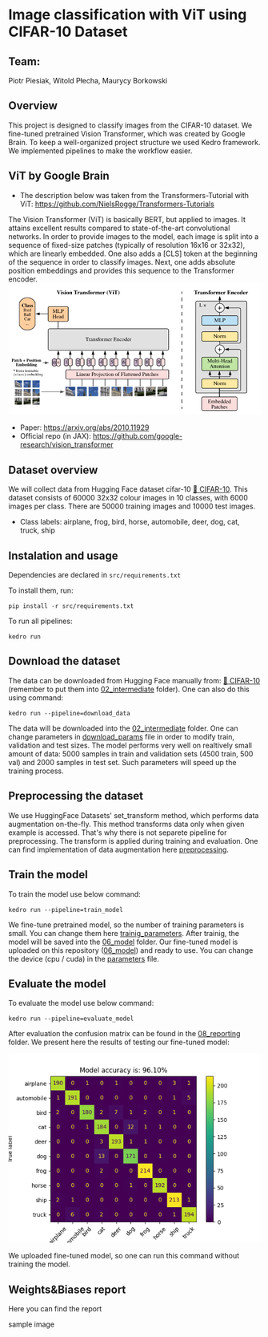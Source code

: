 # Image classification with ViT using CIFAR-10 Dataset

## Team: 
Piotr Piesiak, Witold Płecha, Maurycy Borkowski

## Overview

This project is designed to classify images from the CIFAR-10 dataset. We fine-tuned pretrained Vision Transformer, which was created by Google Brain. To keep a well-organized project structure we used Kedro framework. We implemented pipelines to make the workflow easier.

## ViT by Google Brain
* The description below was taken from the Transformers-Tutorial with ViT: https://github.com/NielsRogge/Transformers-Tutorials


The Vision Transformer (ViT) is basically BERT, but applied to images. It attains excellent results compared to state-of-the-art convolutional networks. In order to provide images to the model, each image is split into a sequence of fixed-size patches (typically of resolution 16x16 or 32x32), which are linearly embedded. One also adds a [CLS] token at the beginning of the sequence in order to classify images. Next, one adds absolute position embeddings and provides this sequence to the Transformer encoder.
![Alt text](./img/Vit.png?raw=true "Title")
* Paper: https://arxiv.org/abs/2010.11929
* Official repo (in JAX): https://github.com/google-research/vision_transformer

## Dataset overview
We will collect data from Hugging Face dataset cifar-10 [🤗 CIFAR-10](https://huggingface.co/datasets/cifar10). This dataset consists of 60000 32x32 colour images in 10 classes, with 6000 images per class. There are 50000 training images and 10000 test images. 
* Class labels:
airplane, frog, bird, horse, automobile, deer, dog, cat, truck, ship

## Instalation and usage

Dependencies are declared in `src/requirements.txt` 

To install them, run:

```
pip install -r src/requirements.txt
```

To run all pipelines:
```
kedro run
```

## Download the dataset

The data can be downloaded from Hugging Face manually from: [🤗 CIFAR-10](https://huggingface.co/datasets/cifar10) (remember to put them into [02_intermediate](data/02_intermediate) folder). One can also do this using command:
```
kedro run --pipeline=download_data
```
The data will be downloaded into the [02_intermediate](data/02_intermediate) folder. One can change parameters in [download_params](conf/base/parameters/download_data.yml) file in order to modify train, validation and test sizes. The model performs very well on realtively small amount of data: 5000 samples in train and validation sets (4500 train, 500 val) and 2000 samples in test set. Such parameters will speed up the training process.

## Preprocessing the dataset

We use HuggingFace Datasets' set_transform method, which performs data augmentation on-the-fly. This method transforms data only when given example is accessed. That's why there is not separete pipeline for preprocessing. The transform is applied during training and evaluation. One can find implementation of data augmentation here [preprocessing](src/image_classification_with_vit/pipelines/train_model/processing_nodes.py).

## Train the model

To train the model use below command:
```
kedro run --pipeline=train_model
```
We fine-tune pretrained model, so the number of training parameters is small. You can change them here [trainig_parameters](conf/base/parameters/train_model.yml). After trainig, the model will be saved into the [06_model](data/06_model) folder. Our fine-tuned model is uploaded on this repository ([06_model](data/06_model)) and ready to use. You can change the device (cpu / cuda) in the [parameters](conf/base/parameters.yml) file.

## Evaluate the model

To evaluate the model use below command:
```
kedro run --pipeline=evaluate_model
```
After evaluation the confusion matrix can be found in the [08_reporting](data/08_reporting) folder. We present here the results of testing our fine-tuned model:

![Alt text](./data/08_reporting/confusion_matrix.png?raw=true "Title")

We uploaded fine-tuned model, so one can run this command without training the model.

## Weights&Biases report
Here you can find the report 

sample image
